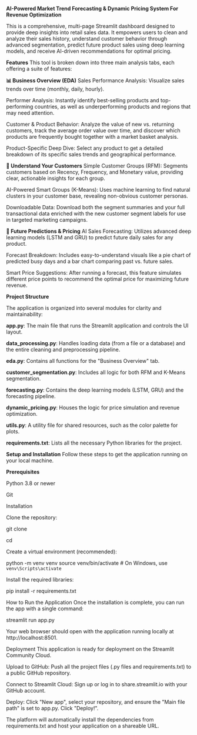 **AI-Powered Market Trend Forecasting & Dynamic Pricing System For Revenue Optimization**

This is a comprehensive, multi-page Streamlit dashboard designed to provide deep insights into retail sales data. It empowers users to clean and analyze their sales history, understand customer behavior through advanced segmentation, predict future product sales using deep learning models, and receive AI-driven recommendations for optimal pricing.

**Features**
This tool is broken down into three main analysis tabs, each offering a suite of features:

**📊 Business Overview (EDA)**
Sales Performance Analysis: Visualize sales trends over time (monthly, daily, hourly).

Performer Analysis: Instantly identify best-selling products and top-performing countries, as well as underperforming products and regions that may need attention.

Customer & Product Behavior: Analyze the value of new vs. returning customers, track the average order value over time, and discover which products are frequently bought together with a market basket analysis.

Product-Specific Deep Dive: Select any product to get a detailed breakdown of its specific sales trends and geographical performance.

**👥 Understand Your Customers**
Simple Customer Groups (RFM): Segments customers based on Recency, Frequency, and Monetary value, providing clear, actionable insights for each group.

AI-Powered Smart Groups (K-Means): Uses machine learning to find natural clusters in your customer base, revealing non-obvious customer personas.

Downloadable Data: Download both the segment summaries and your full transactional data enriched with the new customer segment labels for use in targeted marketing campaigns.

**🔮 Future Predictions & Pricing**
AI Sales Forecasting: Utilizes advanced deep learning models (LSTM and GRU) to predict future daily sales for any product.

Forecast Breakdown: Includes easy-to-understand visuals like a pie chart of predicted busy days and a bar chart comparing past vs. future sales.

Smart Price Suggestions: After running a forecast, this feature simulates different price points to recommend the optimal price for maximizing future revenue.

**Project Structure**

The application is organized into several modules for clarity and maintainability:

**app.py**: The main file that runs the Streamlit application and controls the UI layout.

**data_processing.py**: Handles loading data (from a file or a database) and the entire cleaning and preprocessing pipeline.

**eda.py**: Contains all functions for the "Business Overview" tab.

**customer_segmentation.py**: Includes all logic for both RFM and K-Means segmentation.

**forecasting.py**: Contains the deep learning models (LSTM, GRU) and the forecasting pipeline.

**dynamic_pricing.py**: Houses the logic for price simulation and revenue optimization.

**utils.py**: A utility file for shared resources, such as the color palette for plots.

**requirements.txt**: Lists all the necessary Python libraries for the project.

**Setup and Installation**
Follow these steps to get the application running on your local machine.

**Prerequisites**

Python 3.8 or newer

Git

Installation

Clone the repository:

git clone <your-repository-url>

cd <your-repository-folder>

Create a virtual environment (recommended):

python -m venv venv
source venv/bin/activate  # On Windows, use `venv\Scripts\activate`

Install the required libraries:

pip install -r requirements.txt

How to Run the Application
Once the installation is complete, you can run the app with a single command:

streamlit run app.py

Your web browser should open with the application running locally at http://localhost:8501.

Deployment
This application is ready for deployment on the Streamlit Community Cloud.

Upload to GitHub: Push all the project files (.py files and requirements.txt) to a public GitHub repository.

Connect to Streamlit Cloud: Sign up or log in to share.streamlit.io with your GitHub account.

Deploy: Click "New app", select your repository, and ensure the "Main file path" is set to app.py. Click "Deploy!".

The platform will automatically install the dependencies from requirements.txt and host your application on a shareable URL.
